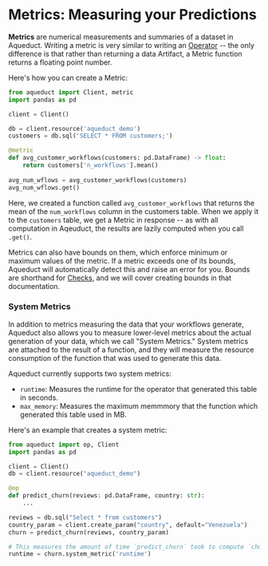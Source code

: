 # Metrics: Measuring your Predictions

**Metrics** are numerical measurements and summaries of a dataset in Aqueduct. Writing a metric is very similar to writing an [Operator](../operators.md) -- the only difference is that rather than returning a data Artifact, a Metric function returns a floating point number.

Here's how you can create a Metric:

```python
from aqueduct import Client, metric
import pandas as pd

client = Client() 

db = client.resource('aqueduct_demo')
customers = db.sql('SELECT * FROM customers;')

@metric
def avg_customer_workflows(customers: pd.DataFrame) -> float:
    return customers['n_workflows'].mean() 
    
avg_num_wflows = avg_customer_workflows(customers)
avg_num_wflows.get()
```

Here, we created a function called `avg_customer_workflows` that returns the mean of the `num_workflows` column in the customers table. When we apply it to the `customers` table, we get a Metric in response -- as with all computation in Aqeuduct, the results are lazily computed when you call `.get()`.

Metrics can also have bounds on them, which enforce minimum or maximum values of the metric. If a metric exceeds one of its bounds, Aqueduct will automatically detect this and raise an error for you. Bounds are shorthand for [Checks](checks-ensuring-correctness.md), and we will cover creating bounds in that documentation.

### System Metrics

In addition to metrics measuring the data that your workflows generate, Aqueduct also allows you to measure lower-level metrics about the actual generation of your data, which we call "System Metrics." System metrics are attached to the result of a function, and they will measure the resource consumption of the function that was used to generate this data.

Aqueduct currently supports two system metrics:

* `runtime`: Measures the runtime for the operator that generated this table in seconds.
* `max_memory`: Measures the maximum memmmory that the function which generated this table used in MB.

Here's an example that creates a system metric:

```python
from aqueduct import op, Client
import pandas as pd

client = Client() 
db = client.resource("aqueduct_demo")

@op
def predict_churn(reviews: pd.DataFrame, country: str):
    ...

reviews = db.sql("Select * from customers")
country_param = client.create_param("country", default="Venezuela") 
churn = predict_churn(reviews, country_param)

# This measures the amount of time `predict_churn` took to compute `churn`.
runtime = churn.system_metric('runtime')
```

